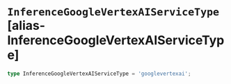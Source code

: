 # `InferenceGoogleVertexAIServiceType` [alias-InferenceGoogleVertexAIServiceType]
```typescript
type InferenceGoogleVertexAIServiceType = 'googlevertexai';
```
